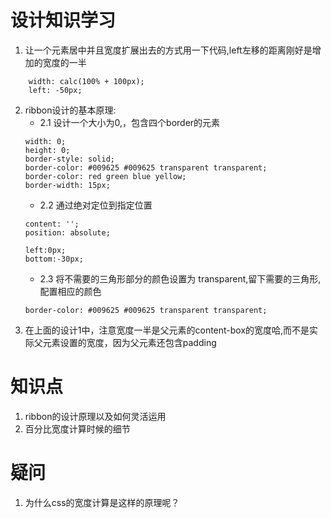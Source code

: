 # 设计知识学习
1. 让一个元素居中并且宽度扩展出去的方式用一下代码,left左移的距离刚好是增加的宽度的一半
```
    width: calc(100% + 100px);
    left: -50px;
```

2. ribbon设计的基本原理:
    - 2.1 设计一个大小为0,，包含四个border的元素
    ```
    width: 0;
    height: 0;
    border-style: solid;
    border-color: #009625 #009625 transparent transparent;
    border-color: red green blue yellow;
    border-width: 15px;
    ```
    - 2.2 通过绝对定位到指定位置
    ```
    content: '';
    position: absolute;

    left:0px;
    bottom:-30px;
    ```
    - 2.3 将不需要的三角形部分的颜色设置为 transparent,留下需要的三角形,配置相应的颜色
    ```
    border-color: #009625 #009625 transparent transparent;
    ```
3. 在上面的设计1中，注意宽度一半是父元素的content-box的宽度哈,而不是实际父元素设置的宽度，因为父元素还包含padding

# 知识点
1. ribbon的设计原理以及如何灵活运用  
2. 百分比宽度计算时候的细节  

# 疑问
1. 为什么css的宽度计算是这样的原理呢？